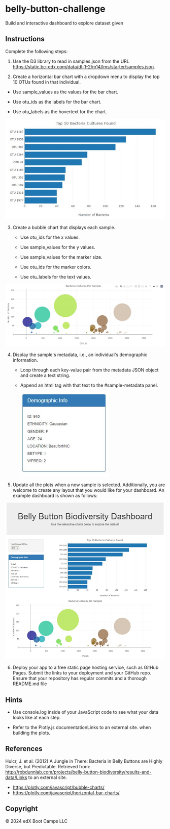 # belly-button-challenge
Build and interactive dashboard to explore dataset given

## Instructions
Complete the following steps:

1. Use the D3 library to read in samples.json from the URL https://static.bc-edx.com/data/dl-1-2/m14/lms/starter/samples.json.

2. Create a horizontal bar chart with a dropdown menu to display the top 10 OTUs found in that individual.
 
- Use sample_values as the values for the bar chart.

- Use otu_ids as the labels for the bar chart.

- Use otu_labels as the hovertext for the chart.

![hw](./hw01.jpg)

3. Create a bubble chart that displays each sample.

    - Use otu_ids for the x values.

    - Use sample_values for the y values.

    -  Use sample_values for the marker size.

    - Use otu_ids for the marker colors.

    - Use otu_labels for the text values.

![bubble](./bubble_chart.jpg)

4. Display the sample's metadata, i.e., an individual's demographic information.

    - Loop through each key-value pair from the metadata JSON object and create a text string.

    - Append an html tag with that text to the #sample-metadata panel.

        ![hw3](./hw03.jpg)

5. Update all the plots when a new sample is selected. Additionally, you are welcome to create any layout that you would like for your dashboard. An example dashboard is shown as follows:


![hw2](./hw02.jpg)

6. Deploy your app to a free static page hosting service, such as GitHub Pages. Submit the links to your deployment and your GitHub repo. Ensure that your repository has regular commits and a thorough README.md file

## Hints
- Use console.log inside of your JavaScript code to see what your data looks like at each step.

- Refer to the Plotly.js documentationLinks to an external site. when building the plots.

## References
Hulcr, J. et al. (2012) A Jungle in There: Bacteria in Belly Buttons are Highly Diverse, but Predictable. Retrieved from: http://robdunnlab.com/projects/belly-button-biodiversity/results-and-data/Links to an external site.

- https://plotly.com/javascript/bubble-charts/
- https://plotly.com/javascript/horizontal-bar-charts/

## Copyright
© 2024 edX Boot Camps LLC
